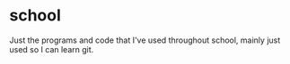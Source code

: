 # school

Just the programs and code that I've used throughout school, mainly just used so I can learn git.
